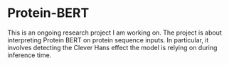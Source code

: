 # Protein-BERT

This is an ongoing research project I am working on. The project is about interpreting Protein BERT on protein sequence inputs. In particular, it involves detecting the Clever Hans effect the model is relying on during inference time.
